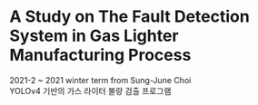 # A Study on The Fault Detection System in Gas Lighter Manufacturing Process
2021-2 ~ 2021 winter term from Sung-June Choi <br>
YOLOv4 기반의 가스 라이터 불량 검출 프로그램
